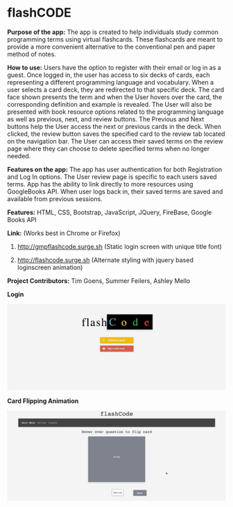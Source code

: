 # flashCODE


**Purpose of the app:** The app is created to help individuals study common programming terms using virtual flashcards. These flashcards are meant to provide a more convenient alternative to the conventional pen and paper method of notes.

**How to use:** Users have the option to register with their email or log in as a guest. Once logged in, the user has access to six decks of cards, each representing a different programming language and vocabulary. When a user selects a card deck, they are redirected to that specific deck. The card face shown presents the term and when the User hovers over the card, the corresponding definition and example is revealed. The User will also be presented with book resource options related to the programming language as well as previous, next, and review buttons. The Previous and Next buttons help the User access the next or previous cards in the deck. When clicked, the review button saves the specified card to the review tab located on the navigation bar. The User can access their saved terms on the review page where they can choose to delete specified terms when no longer needed.

**Features on the app:** The app has user authentication for both Registration and Log In options. The User review page is specific to each users saved terms. App has the ability to link directly to more resources using GoogleBooks API. When user logs back in, their saved terms are saved and available from previous sessions.

**Features:** HTML, CSS, Bootstrap, JavaScript, JQuery, FireBase, Google Books API


**Link:** (Works best in Chrome or Firefox)
          
1) http://gmpflashcode.surge.sh (Static login screen with unique title font) 

2) http://flashcode.surge.sh (Alternate styling with jquery based loginscreen animation)

**Project Contributors:** Tim Goens, Summer Feilers, Ashley Mello

**Login**

![](flashCodeLogin.gif)

**Card Flipping Animation** 

![](flashCodeFlip.gif)

